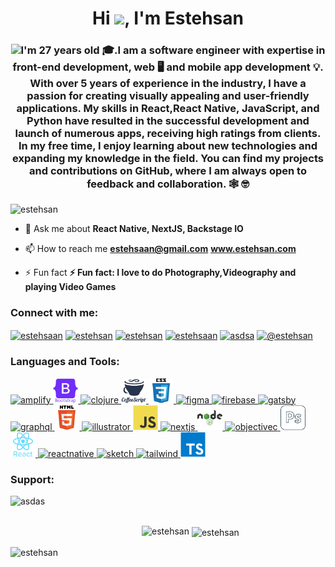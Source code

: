 <h1 align="center">Hi <img src="https://user-images.githubusercontent.com/7809332/134470049-bc63c580-d462-47a7-bae3-cb966df37fd3.gif" width="30px">, I'm  Estehsan</h1>
<h3 align="center"><img src="https://user-images.githubusercontent.com/7809332/134469878-e2327b6c-aebf-4cc9-81ea-b69bdf5ebd0c.gif" width="30px">I'm 27 years old 🎓.I am a  software engineer with expertise in front-end development, web 🖥️ and mobile app development 💡. With over 5 years of experience in the industry, I have a passion for creating visually appealing and user-friendly applications. My skills in React,React Native, JavaScript, and Python have resulted in the successful development and launch of numerous apps, receiving high ratings from clients. In my free time, I enjoy learning about new technologies and expanding my knowledge in the field. You can find my projects and contributions on GitHub, where I am always open to feedback and collaboration. 🕸️ 🤓</h3>

<p align="left"> <img src="https://komarev.com/ghpvc/?username=estehsan&label=Profile%20views&color=0e75b6&style=flat" alt="estehsan" /> </p>
</p>

- 💬 Ask me about **React Native, NextJS, Backstage IO**

- 📫 How to reach me **estehsaan@gmail.com** **www.estehsan.com**

- ⚡ Fun fact **⚡ Fun fact: I love to do Photography,Videography and playing Video Games**

<h3 align="left">Connect with me:</h3>
<p align="left">
<a href="https://twitter.com/estehsaan" target="blank"><img align="center" src="https://raw.githubusercontent.com/rahuldkjain/github-profile-readme-generator/master/src/images/icons/Social/twitter.svg" alt="estehsaan" height="30" width="40" /></a>
<a href="https://linkedin.com/in/estehsan" target="blank"><img align="center" src="https://raw.githubusercontent.com/rahuldkjain/github-profile-readme-generator/master/src/images/icons/Social/linked-in-alt.svg" alt="estehsan" height="30" width="40" /></a>
<a href="https://fb.com/estehsan" target="blank"><img align="center" src="https://raw.githubusercontent.com/rahuldkjain/github-profile-readme-generator/master/src/images/icons/Social/facebook.svg" alt="estehsan" height="30" width="40" /></a>
<a href="https://instagram.com/estehsaan" target="blank"><img align="center" src="https://raw.githubusercontent.com/rahuldkjain/github-profile-readme-generator/master/src/images/icons/Social/instagram.svg" alt="estehsaan" height="30" width="40" /></a>
<a href="https://www.behance.net/asdsa" target="blank"><img align="center" src="https://raw.githubusercontent.com/rahuldkjain/github-profile-readme-generator/master/src/images/icons/Social/behance.svg" alt="asdsa" height="30" width="40" /></a>
<a href="https://medium.com/@estehsan" target="blank"><img align="center" src="https://raw.githubusercontent.com/rahuldkjain/github-profile-readme-generator/master/src/images/icons/Social/medium.svg" alt="@estehsan" height="30" width="40" /></a>
</p>

<h3 align="left">Languages and Tools:</h3>
<p align="left"> <a href="https://aws.amazon.com/amplify/" target="_blank"> <img src="https://docs.amplify.aws/assets/logo-dark.svg" alt="amplify" width="40" height="40"/> </a> <a href="https://getbootstrap.com" target="_blank"> <img src="https://raw.githubusercontent.com/devicons/devicon/master/icons/bootstrap/bootstrap-plain-wordmark.svg" alt="bootstrap" width="40" height="40"/> </a> <a href="https://clojure.org/" target="_blank"> <img src="https://upload.wikimedia.org/wikipedia/commons/5/5d/Clojure_logo.svg" alt="clojure" width="40" height="40"/> </a> <a href="https://offeescript.org" target="_blank"> <img src="https://raw.githubusercontent.com/devicons/devicon/master/icons/coffeescript/coffeescript-original-wordmark.svg" alt="coffeescript" width="40" height="40"/> </a> <a href="https://www.w3schools.com/css/" target="_blank"> <img src="https://raw.githubusercontent.com/devicons/devicon/master/icons/css3/css3-original-wordmark.svg" alt="css3" width="40" height="40"/> </a> <a href="https://www.figma.com/" target="_blank"> <img src="https://www.vectorlogo.zone/logos/figma/figma-icon.svg" alt="figma" width="40" height="40"/> </a> <a href="https://firebase.google.com/" target="_blank"> <img src="https://www.vectorlogo.zone/logos/firebase/firebase-icon.svg" alt="firebase" width="40" height="40"/> </a> <a href="https://www.gatsbyjs.com/" target="_blank"> <img src="https://www.vectorlogo.zone/logos/gatsbyjs/gatsbyjs-icon.svg" alt="gatsby" width="40" height="40"/> </a> <a href="https://graphql.org" target="_blank"> <img src="https://www.vectorlogo.zone/logos/graphql/graphql-icon.svg" alt="graphql" width="40" height="40"/> </a> <a href="https://www.w3.org/html/" target="_blank"> <img src="https://raw.githubusercontent.com/devicons/devicon/master/icons/html5/html5-original-wordmark.svg" alt="html5" width="40" height="40"/> </a> <a href="https://www.adobe.com/in/products/illustrator.html" target="_blank"> <img src="https://www.vectorlogo.zone/logos/adobe_illustrator/adobe_illustrator-icon.svg" alt="illustrator" width="40" height="40"/> </a> <a href="https://developer.mozilla.org/en-US/docs/Web/JavaScript" target="_blank"> <img src="https://raw.githubusercontent.com/devicons/devicon/master/icons/javascript/javascript-original.svg" alt="javascript" width="40" height="40"/> </a> <a href="https://nextjs.org/" target="_blank"> <img src="https://cdn.worldvectorlogo.com/logos/nextjs-3.svg" alt="nextjs" width="40" height="40"/> </a> <a href="https://nodejs.org" target="_blank"> <img src="https://raw.githubusercontent.com/devicons/devicon/master/icons/nodejs/nodejs-original-wordmark.svg" alt="nodejs" width="40" height="40"/> </a> <a href="https://developer.apple.com/library/archive/documentation/Cocoa/Conceptual/ProgrammingWithObjectiveC/Introduction/Introduction.html" target="_blank"> <img src="https://www.vectorlogo.zone/logos/apple_objectivec/apple_objectivec-icon.svg" alt="objectivec" width="40" height="40"/> </a> <a href="https://www.photoshop.com/en" target="_blank"> <img src="https://raw.githubusercontent.com/devicons/devicon/master/icons/photoshop/photoshop-line.svg" alt="photoshop" width="40" height="40"/> </a> <a href="https://reactjs.org/" target="_blank"> <img src="https://raw.githubusercontent.com/devicons/devicon/master/icons/react/react-original-wordmark.svg" alt="react" width="40" height="40"/> </a> <a href="https://reactnative.dev/" target="_blank"> <img src="https://reactnative.dev/img/header_logo.svg" alt="reactnative" width="40" height="40"/> </a> <a href="https://www.sketch.com/" target="_blank"> <img src="https://www.vectorlogo.zone/logos/sketchapp/sketchapp-icon.svg" alt="sketch" width="40" height="40"/> </a> <a href="https://tailwindcss.com/" target="_blank"> <img src="https://www.vectorlogo.zone/logos/tailwindcss/tailwindcss-icon.svg" alt="tailwind" width="40" height="40"/> </a> <a href="https://www.typescriptlang.org/" target="_blank"> <img src="https://raw.githubusercontent.com/devicons/devicon/master/icons/typescript/typescript-original.svg" alt="typescript" width="40" height="40"/> </a> </p>

<h3 align="left">Support:</h3>
<p><a href="https://www.buymeacoffee.com/asdas"> <img align="left" src="https://cdn.buymeacoffee.com/buttons/v2/default-yellow.png" height="50" width="210" alt="asdas" /></a></p><br><br>

<p><img align="left" src="https://github-readme-stats.vercel.app/api/top-langs?username=estehsan&show_icons=true&locale=en&layout=compact" alt="estehsan" /></p>

<p>&nbsp;<img align="center" src="https://github-readme-stats.vercel.app/api?username=estehsan&show_icons=true&locale=en" alt="estehsan" /></p>

<p><img align="center" src="https://github-readme-streak-stats.herokuapp.com/?user=estehsan&" alt="estehsan" /></p>

